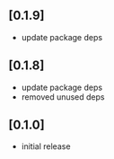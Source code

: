 ## [0.1.9]
- update package deps
## [0.1.8]
- update package deps
- removed unused deps
## [0.1.0]
- initial release